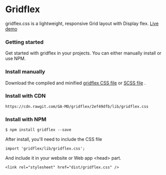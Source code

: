 # Gridflex
gridflex.css is a lightweight, responsive Grid layout with Display flex.
[Live demo](https://ga-mo.github.io/grid-flex/demo/)

### Getting started

Get started with gridflex in your projects. You can either manually install or use NPM.

### Install manually
Download the compiled and minified [gridflex CSS file](https://github.com/GA-MO/gridflex/blob/master/lib/gridflex.css) or [SCSS file](https://github.com/GA-MO/gridflex/blob/master/src/styles/scss/gridflex.scss) .

### Install with CDN

```
https://cdn.rawgit.com/GA-MO/gridflex/2ef49dfb/lib/gridflex.css
```

### Install with NPM

```
$ npm install gridflex --save
```
After install, you'll need to include the CSS file

```
import 'gridflex/lib/gridflex.css';
```
And include it in your website or Web app &lt;head&gt; part.

```
<link rel="stylesheet" href="dist/gridflex.css" />
```